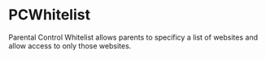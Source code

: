 # PCWhitelist
Parental Control Whitelist allows parents to specificy a list of websites and allow access to only those websites.
